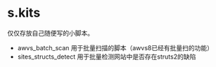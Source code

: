 s.kits
=====
仅仅存放自己随便写的小脚本。

* awvs_batch_scan            用于批量扫描的脚本（awvs8已经有批量扫的功能）
* sites_structs_detect       用于批量检测网站中是否存在struts2的缺陷
